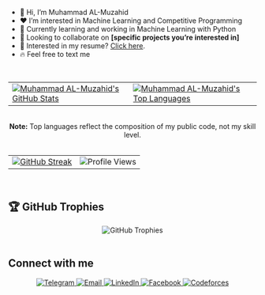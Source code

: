 - 👋 Hi, I’m Muhammad AL-Muzahid
- ❤️ I’m interested in Machine Learning and Competitive Programming
- 🌱 Currently learning and working in Machine Learning with Python
- 💞️ Looking to collaborate on **[specific projects you’re interested in]**
- 👀 Interested in my resume? [Click here](https://resume.github.io/?almuzahid16).
- 🔥 Feel free to text me

<!---
muhammadalmuzahid/muhammadalmuzahid is a ✨ special ✨ repository because its README.md (this file) appears on your GitHub profile.
You can click the Preview link to take a look at your changes.
--->

<br/>

<!-- GitHub Stats and Top Languages -->
<table align="center">
    <tr>
        <td>
            <a href="https://github.com/anuraghazra/github-readme-stats">
                <img alt="Muhammad AL-Muzahid's GitHub Stats" src="https://github-readme-stats.vercel.app/api?username=muhammadalmuzahid&show_icons=true&count_private=true&theme=default&hide_border=true&bg_color=FFFFFF&text_color=333333&title_color=1E90FF&icon_color=FF8C00" />
            </a>
        </td>
        <td>
            <a href="https://github.com/anuraghazra/github-readme-stats">
                <img alt="Muhammad AL-Muzahid's Top Languages" src="https://github-readme-stats.vercel.app/api/top-langs/?username=muhammadalmuzahid&langs_count=8&count_private=true&layout=compact&theme=default&hide_border=true&bg_color=FFFFFF&text_color=333333&title_color=1E90FF&icon_color=FF8C00" />
            </a>
        </td>
    </tr>
</table>

<br/>

<!-- Centered Note Section -->
<div align="center">
    <b>Note:</b> Top languages reflect the composition of my public code, not my skill level.
</div>

<br/>

<!-- GitHub Streak Stats and Profile Views in a Single Row with Matching Style -->
<table align="center">
    <tr>
        <td>
            <a href="https://git.io/streak-stats">
                <img alt="GitHub Streak" src="https://streak-stats.demolab.com/?user=muhammadalmuzahid&theme=default&hide_border=true&background=FFFFFF&ring=FF8C00&fire=FF8C00&currStreakLabel=FF8C00&text_color=333333" />
            </a>
        </td>
        <td>
            <!-- Dynamic Profile Views Counter Styled to Match -->
            <div align="center">
                <img src="https://komarev.com/ghpvc/?username=muhammadalmuzahid&style=flat-square&color=FF8C00&label=Profile%20Views" alt="Profile Views" />
            </div>
        </td>
    </tr>
</table>

<br/>

<!-- GitHub Trophies Section -->
## 🏆 GitHub Trophies
<div align="center">
    <img src="https://github-profile-trophy.vercel.app/?username=muhammadalmuzahid&theme=buddhism&no-frame=true&margin-w=15&margin-h=15&row=2&column=5" alt="GitHub Trophies" />
</div>

<br/>

## Connect with me

<p align="center">
    <a href="https://t.me/almuzahid16" target="_blank">
        <img src="https://img.shields.io/badge/Telegram-2CA5E0?style=for-the-badge&logo=telegram&logoColor=white" alt="Telegram"/>
    </a>
    <a href="mailto:almuzahid16@gmail.com" target="_blank">
        <img src="https://img.shields.io/badge/Email-D14836?style=for-the-badge&logo=gmail&logoColor=white" alt="Email"/>
    </a>
    <a href="https://www.linkedin.com/in/almuzahid/" target="_blank">
        <img src="https://img.shields.io/badge/LinkedIn-0A66C2?style=for-the-badge&logo=linkedin&logoColor=white" alt="LinkedIn"/>
    </a>
    <a href="https://www.facebook.com/muhammadalmuzahid/" target="_blank">
        <img src="https://img.shields.io/badge/Facebook-1877F2?style=for-the-badge&logo=facebook&logoColor=white" alt="Facebook"/>
    </a>
    <a href="https://codeforces.com/profile/brainsoft" target="_blank">
        <img src="https://img.shields.io/badge/Codeforces-B31F25?style=for-the-badge&logo=codeforces&logoColor=white" alt="Codeforces"/>
    </a>
</p>
